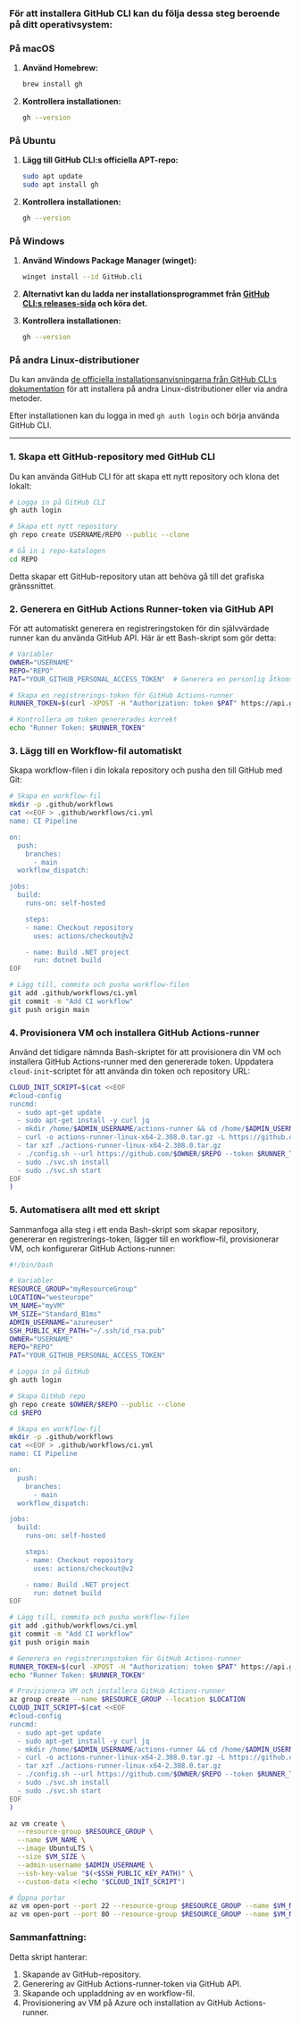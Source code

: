 ### För att installera GitHub CLI kan du följa dessa steg beroende på ditt operativsystem:

### På macOS

1. **Använd Homebrew:**

    ```bash
    brew install gh
    ```

2. **Kontrollera installationen:**

    ```bash
    gh --version
    ```

### På Ubuntu

1. **Lägg till GitHub CLI:s officiella APT-repo:**

    ```bash
    sudo apt update
    sudo apt install gh
    ```

2. **Kontrollera installationen:**

    ```bash
    gh --version
    ```

### På Windows

1. **Använd Windows Package Manager (winget):**

    ```bash
    winget install --id GitHub.cli
    ```

2. **Alternativt kan du ladda ner installationsprogrammet från [GitHub CLI:s releases-sida](https://github.com/cli/cli/releases) och köra det.**

3. **Kontrollera installationen:**

    ```bash
    gh --version
    ```

### På andra Linux-distributioner

Du kan använda [de officiella installationsanvisningarna från GitHub CLI:s dokumentation](https://cli.github.com/manual/installation) för att installera på andra Linux-distributioner eller via andra metoder.

Efter installationen kan du logga in med `gh auth login` och börja använda GitHub CLI.

---


### 1. Skapa ett GitHub-repository med GitHub CLI
Du kan använda GitHub CLI för att skapa ett nytt repository och klona det lokalt:

```bash
# Logga in på GitHub CLI
gh auth login

# Skapa ett nytt repository
gh repo create USERNAME/REPO --public --clone

# Gå in i repo-katalogen
cd REPO
```

Detta skapar ett GitHub-repository utan att behöva gå till det grafiska gränssnittet.

### 2. Generera en GitHub Actions Runner-token via GitHub API
För att automatiskt generera en registreringstoken för din självvärdade runner kan du använda GitHub API. Här är ett Bash-skript som gör detta:

```bash
# Variabler
OWNER="USERNAME"
REPO="REPO"
PAT="YOUR_GITHUB_PERSONAL_ACCESS_TOKEN"  # Generera en personlig åtkomsttoken med rättigheter för repo och workflows

# Skapa en registrerings-token för GitHub Actions-runner
RUNNER_TOKEN=$(curl -XPOST -H "Authorization: token $PAT" https://api.github.com/repos/$OWNER/$REPO/actions/runners/registration-token | jq -r .token)

# Kontrollera om token genererades korrekt
echo "Runner Token: $RUNNER_TOKEN"
```

### 3. Lägg till en Workflow-fil automatiskt
Skapa workflow-filen i din lokala repository och pusha den till GitHub med Git:

```bash
# Skapa en workflow-fil
mkdir -p .github/workflows
cat <<EOF > .github/workflows/ci.yml
name: CI Pipeline

on:
  push:
    branches:
      - main
  workflow_dispatch:

jobs:
  build:
    runs-on: self-hosted

    steps:
    - name: Checkout repository
      uses: actions/checkout@v2

    - name: Build .NET project
      run: dotnet build
EOF

# Lägg till, commita och pusha workflow-filen
git add .github/workflows/ci.yml
git commit -m "Add CI workflow"
git push origin main
```

### 4. Provisionera VM och installera GitHub Actions-runner
Använd det tidigare nämnda Bash-skriptet för att provisionera din VM och installera GitHub Actions-runner med den genererade token. Uppdatera `cloud-init`-scriptet för att använda din token och repository URL:

```bash
CLOUD_INIT_SCRIPT=$(cat <<EOF
#cloud-config
runcmd:
  - sudo apt-get update
  - sudo apt-get install -y curl jq
  - mkdir /home/$ADMIN_USERNAME/actions-runner && cd /home/$ADMIN_USERNAME/actions-runner
  - curl -o actions-runner-linux-x64-2.308.0.tar.gz -L https://github.com/actions/runner/releases/download/v2.308.0/actions-runner-linux-x64-2.308.0.tar.gz
  - tar xzf ./actions-runner-linux-x64-2.308.0.tar.gz
  - ./config.sh --url https://github.com/$OWNER/$REPO --token $RUNNER_TOKEN --unattended --replace
  - sudo ./svc.sh install
  - sudo ./svc.sh start
EOF
)
```

### 5. Automatisera allt med ett skript
Sammanfoga alla steg i ett enda Bash-skript som skapar repository, genererar en registrerings-token, lägger till en workflow-fil, provisionerar VM, och konfigurerar GitHub Actions-runner:

```bash
#!/bin/bash

# Variabler
RESOURCE_GROUP="myResourceGroup"
LOCATION="westeurope"
VM_NAME="myVM"
VM_SIZE="Standard_B1ms"
ADMIN_USERNAME="azureuser"
SSH_PUBLIC_KEY_PATH="~/.ssh/id_rsa.pub"
OWNER="USERNAME"
REPO="REPO"
PAT="YOUR_GITHUB_PERSONAL_ACCESS_TOKEN"

# Logga in på GitHub
gh auth login

# Skapa GitHub repo
gh repo create $OWNER/$REPO --public --clone
cd $REPO

# Skapa en workflow-fil
mkdir -p .github/workflows
cat <<EOF > .github/workflows/ci.yml
name: CI Pipeline

on:
  push:
    branches:
      - main
  workflow_dispatch:

jobs:
  build:
    runs-on: self-hosted

    steps:
    - name: Checkout repository
      uses: actions/checkout@v2

    - name: Build .NET project
      run: dotnet build
EOF

# Lägg till, commita och pusha workflow-filen
git add .github/workflows/ci.yml
git commit -m "Add CI workflow"
git push origin main

# Generera en registreringstoken för GitHub Actions-runner
RUNNER_TOKEN=$(curl -XPOST -H "Authorization: token $PAT" https://api.github.com/repos/$OWNER/$REPO/actions/runners/registration-token | jq -r .token)
echo "Runner Token: $RUNNER_TOKEN"

# Provisionera VM och installera GitHub Actions-runner
az group create --name $RESOURCE_GROUP --location $LOCATION
CLOUD_INIT_SCRIPT=$(cat <<EOF
#cloud-config
runcmd:
  - sudo apt-get update
  - sudo apt-get install -y curl jq
  - mkdir /home/$ADMIN_USERNAME/actions-runner && cd /home/$ADMIN_USERNAME/actions-runner
  - curl -o actions-runner-linux-x64-2.308.0.tar.gz -L https://github.com/actions/runner/releases/download/v2.308.0/actions-runner-linux-x64-2.308.0.tar.gz
  - tar xzf ./actions-runner-linux-x64-2.308.0.tar.gz
  - ./config.sh --url https://github.com/$OWNER/$REPO --token $RUNNER_TOKEN --unattended --replace
  - sudo ./svc.sh install
  - sudo ./svc.sh start
EOF
)

az vm create \
  --resource-group $RESOURCE_GROUP \
  --name $VM_NAME \
  --image UbuntuLTS \
  --size $VM_SIZE \
  --admin-username $ADMIN_USERNAME \
  --ssh-key-value "$(<$SSH_PUBLIC_KEY_PATH)" \
  --custom-data <(echo "$CLOUD_INIT_SCRIPT")

# Öppna portar
az vm open-port --port 22 --resource-group $RESOURCE_GROUP --name $VM_NAME
az vm open-port --port 80 --resource-group $RESOURCE_GROUP --name $VM_NAME
```

### Sammanfattning:
Detta skript hanterar:
1. Skapande av GitHub-repository.
2. Generering av GitHub Actions-runner-token via GitHub API.
3. Skapande och uppladdning av en workflow-fil.
4. Provisionering av VM på Azure och installation av GitHub Actions-runner.
